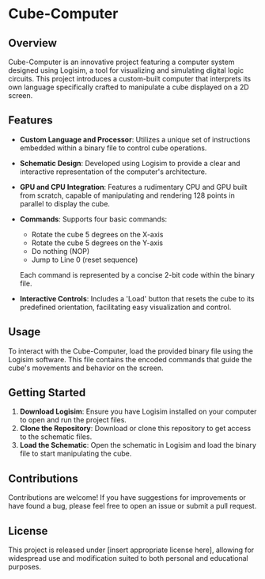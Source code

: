 # Cube-Computer

## Overview
Cube-Computer is an innovative project featuring a computer system designed using Logisim, a tool for visualizing and simulating digital logic circuits. This project introduces a custom-built computer that interprets its own language specifically crafted to manipulate a cube displayed on a 2D screen.

## Features
- **Custom Language and Processor**: Utilizes a unique set of instructions embedded within a binary file to control cube operations.
- **Schematic Design**: Developed using Logisim to provide a clear and interactive representation of the computer's architecture.
- **GPU and CPU Integration**: Features a rudimentary CPU and GPU built from scratch, capable of manipulating and rendering 128 points in parallel to display the cube.
- **Commands**: Supports four basic commands:
  - Rotate the cube 5 degrees on the X-axis
  - Rotate the cube 5 degrees on the Y-axis
  - Do nothing (NOP)
  - Jump to Line 0 (reset sequence)
  
  Each command is represented by a concise 2-bit code within the binary file.

- **Interactive Controls**: Includes a 'Load' button that resets the cube to its predefined orientation, facilitating easy visualization and control.

## Usage
To interact with the Cube-Computer, load the provided binary file using the Logisim software. This file contains the encoded commands that guide the cube's movements and behavior on the screen.

## Getting Started
1. **Download Logisim**: Ensure you have Logisim installed on your computer to open and run the project files.
2. **Clone the Repository**: Download or clone this repository to get access to the schematic files.
3. **Load the Schematic**: Open the schematic in Logisim and load the binary file to start manipulating the cube.

## Contributions
Contributions are welcome! If you have suggestions for improvements or have found a bug, please feel free to open an issue or submit a pull request.

## License
This project is released under [insert appropriate license here], allowing for widespread use and modification suited to both personal and educational purposes.


